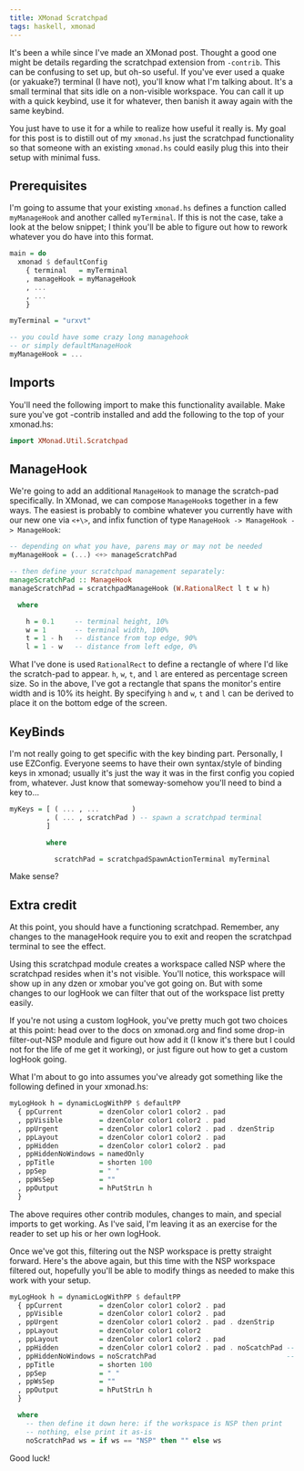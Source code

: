 ```yaml
---
title: XMonad Scratchpad
tags: haskell, xmonad
---
```


It's been a while since I've made an XMonad post. Thought a good one might be
details regarding the scratchpad extension from `-contrib`.  This can be
confusing to set up, but oh-so useful. If you've ever used a quake (or yakuake?)
terminal (I have not), you'll know what I'm talking about. It's a small terminal
that sits idle on a non-visible workspace. You can call it up with a quick
keybind, use it for whatever, then banish it away again with the same keybind.

You just have to use it for a while to realize how useful it really is. My goal
for this post is to distill out of my `xmonad.hs` just the scratchpad
functionality so that someone with an existing `xmonad.hs` could easily plug
this into their setup with minimal fuss.

## Prerequisites

I'm going to assume that your existing `xmonad.hs` defines a function 
called `myManageHook` and another called `myTerminal`. If this is not 
the case, take a look at the below snippet; I think you'll be able to 
figure out how to rework whatever you do have into this format.

```haskell 
main = do
  xmonad $ defaultConfig
    { terminal   = myTerminal
    , manageHook = myManageHook
    , ...
    , ...
    }

myTerminal = "urxvt"

-- you could have some crazy long managehook 
-- or simply defaultManageHook
myManageHook = ...
```

## Imports

You'll need the following import to make this functionality available. Make sure
you've got -contrib installed and add the following to the top of your
xmonad.hs:

```haskell 
import XMonad.Util.Scratchpad
```

## ManageHook

We're going to add an additional `ManageHook` to manage the scratch-pad
specifically. In XMonad, we can compose `ManageHook`s together in a few ways.
The easiest is probably to combine whatever you currently have with our new one
via `<+\>`, and infix function of type `ManageHook -> ManageHook -> ManageHook`:

```haskell
-- depending on what you have, parens may or may not be needed
myManageHook = (...) <+> manageScratchPad

-- then define your scratchpad management separately:
manageScratchPad :: ManageHook
manageScratchPad = scratchpadManageHook (W.RationalRect l t w h)

  where

    h = 0.1     -- terminal height, 10%
    w = 1       -- terminal width, 100%
    t = 1 - h   -- distance from top edge, 90%
    l = 1 - w   -- distance from left edge, 0%
```

What I've done is used `RationalRect` to define a rectangle of where I'd like
the scratch-pad to appear. `h`, `w`, `t`, and `l` are entered as percentage
screen size. So in the above, I've got a rectangle that spans the monitor's
entire width and is 10% its height. By specifying `h` and `w`, `t` and `l` can
be derived to place it on the bottom edge of the screen.

## KeyBinds

I'm not really going to get specific with the key binding part. 
Personally, I use EZConfig. Everyone seems to have their own 
syntax/style of binding keys in xmonad; usually it's just the way it was 
in the first config you copied from, whatever. Just know that 
someway-somehow you'll need to bind a key to...

```haskell 
myKeys = [ ( ... , ...        )
         , ( ... , scratchPad ) -- spawn a scratchpad terminal
         ]

         where 

           scratchPad = scratchpadSpawnActionTerminal myTerminal
```

Make sense?

## Extra credit

At this point, you should have a functioning scratchpad. Remember, any 
changes to the manageHook require you to exit and reopen the scratchpad 
terminal to see the effect.

Using this scratchpad module creates a workspace called NSP where the 
scratchpad resides when it's not visible. You'll notice, this workspace 
will show up in any dzen or xmobar you've got going on.  But with some 
changes to our logHook we can filter that out of the workspace list 
pretty easily.

If you're not using a custom logHook, you've pretty much got two choices 
at this point: head over to the docs on xmonad.org and find some drop-in 
filter-out-NSP module and figure out how add it (I know it's there but I 
could not for the life of me get it working), or just figure out how to 
get a custom logHook going.

What I'm about to go into assumes you've already got something like the 
following defined in your xmonad.hs:

```haskell 
myLogHook h = dynamicLogWithPP $ defaultPP
  { ppCurrent         = dzenColor color1 color2 . pad
  , ppVisible         = dzenColor color1 color2 . pad
  , ppUrgent          = dzenColor color1 color2 . pad . dzenStrip
  , ppLayout          = dzenColor color1 color2 . pad
  , ppHidden          = dzenColor color1 color2 . pad
  , ppHiddenNoWindows = namedOnly
  , ppTitle           = shorten 100 
  , ppSep             = " "
  , ppWsSep           = ""
  , ppOutput          = hPutStrLn h
  }
```

<div class="well">
The above requires other contrib modules, changes to main, and special 
imports to get working. As I've said, I'm leaving it as an exercise for 
the reader to set up his or her own logHook.
</div>

Once we've got this, filtering out the NSP workspace is pretty straight 
forward. Here's the above again, but this time with the NSP workspace 
filtered out, hopefully you'll be able to modify things as needed to 
make this work with your setup.

```haskell 
myLogHook h = dynamicLogWithPP $ defaultPP
  { ppCurrent         = dzenColor color1 color2 . pad
  , ppVisible         = dzenColor color1 color2 . pad
  , ppUrgent          = dzenColor color1 color2 . pad . dzenStrip
  , ppLayout          = dzenColor color1 color2
  , ppLayout          = dzenColor color1 color2 . pad
  , ppHidden          = dzenColor color1 color2 . pad . noScatchPad -- haskell makes it so easy,
  , ppHiddenNoWindows = noScratchPad                                -- just tack on another function
  , ppTitle           = shorten 100 
  , ppSep             = " "
  , ppWsSep           = ""
  , ppOutput          = hPutStrLn h
  }

  where
    -- then define it down here: if the workspace is NSP then print
    -- nothing, else print it as-is
    noScratchPad ws = if ws == "NSP" then "" else ws
```

Good luck!
